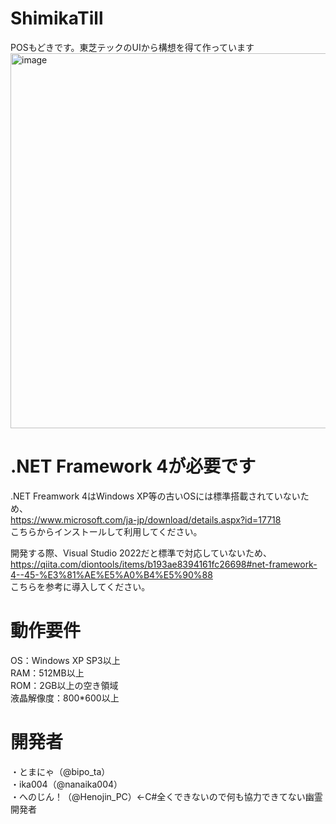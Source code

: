 # ShimikaTill

POSもどきです。東芝テックのUIから構想を得て作っています
<img width="800" height="600" alt="image" src="https://github.com/user-attachments/assets/74e0c136-6553-4c55-b7da-64c9ac03d387" />
# .NET Framework 4が必要です
.NET Freamwork 4はWindows XP等の古いOSには標準搭載されていないため、<br>
https://www.microsoft.com/ja-jp/download/details.aspx?id=17718<br>
こちらからインストールして利用してください。

開発する際、Visual Studio 2022だと標準で対応していないため、<br>
https://qiita.com/diontools/items/b193ae8394161fc26698#net-framework-4--45-%E3%81%AE%E5%A0%B4%E5%90%88<br>
こちらを参考に導入してください。

# 動作要件
OS：Windows XP SP3以上<br>
RAM：512MB以上<br>
ROM：2GB以上の空き領域<br>
液晶解像度：800*600以上<br>


# 開発者
・とまにゃ（@bipo_ta）<br>
・ika004（@nanaika004）<br>
・へのじん！（@Henojin_PC）←C#全くできないので何も協力できてない幽霊開発者
